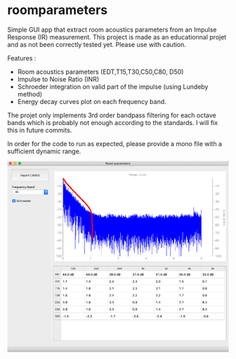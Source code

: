 # roomparameters

Simple GUI app that extract room acoustics parameters from an Impulse Response (IR) measurement. This project is made as an educationnal projet and as not been correctly tested yet. Please use with caution.

Features :
- Room acoustics parameters (EDT,T15,T30,C50,C80, D50)
- Impulse to Noise Ratio (INR)
- Schroeder integration on valid part of the impulse (using Lundeby method)
- Energy decay curves plot on each frequency band.

The projet only implements 3rd order bandpass filtering for each octave bands which is probably not enough according to the standards. I will fix this in future commits.

In order for the code to run as expected, please provide a mono file with a sufficient dynamic range.

![Alt text](roomparameters.png?raw=true "Main Window")
